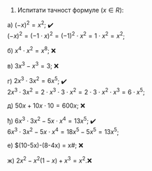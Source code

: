 1. Испитати тачност формуле $(x \in R)$:

а) $(-х)^2 = х^2$; :heavy_check_mark: <br>
$(-х)^2 = (-1 \cdot х)^2 = (-1)^2 \cdot х^2 = 1 \cdot х^2 = х^2$; 

б) $х^4 \cdot х^2 = х^8$; :x:

в) $3х^3 - х^3 = 3$; :x:

г) $2х^3 \cdot 3х^2 = 6х^5$; :heavy_check_mark: <br> 
$2х^3 \cdot 3х^2 = 2 \cdot х^3 \cdot 3 \cdot х^2 = 2 \cdot 3 \cdot  х^2 \cdot х^3 = 6 \cdot х^5$; 

д) $50x+10x \cdot 10 = 600x$; :x:

ђ) $6x^3 \cdot 3x^2-5x \cdot x^4 = 13х^5$; :heavy_check_mark: <br>
$6x^3 \cdot 3x^2-5x \cdot x^4 = 18x^5 - 5x^5 = 13х^5$;

е) $(10-5x)-(8-4x) = х#; :x:

ж) $2x^2 - х^2(1 - х) + х^3 = х^2$.:x:

